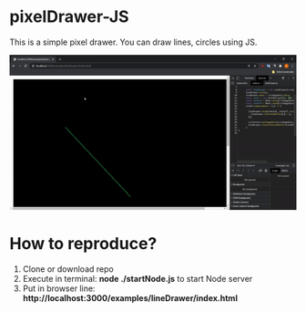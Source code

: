 # pixelDrawer-JS
This is a simple pixel drawer. You can draw lines, circles using JS.

![](example.gif)


# How to reproduce?
1. Clone or download repo
2. Execute in terminal: **node ./startNode.js** to start Node server
3. Put in browser line: **http://localhost:3000/examples/lineDrawer/index.html**
